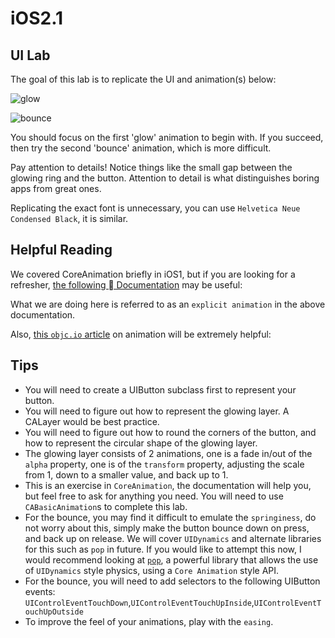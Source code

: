 iOS2.1
============

UI Lab
------------

The goal of this lab is to replicate the UI and animation(s) below:

![glow](http://media.giphy.com/media/AxVvkbUFU8TKvxTXQ4/giphy.gif)

![bounce](http://media.giphy.com/media/AxVvjUDlPrj5qw9jiw/giphy.gif)

You should focus on the first 'glow' animation to begin with. If you succeed, then try the second 'bounce' animation, which is more difficult.

Pay attention to details! Notice things like the small gap between the glowing ring and the button. Attention to detail is what distinguishes boring apps from great ones. 

Replicating the exact font is unnecessary, you can use `Helvetica Neue Condensed Black`, it is similar.

Helpful Reading
------------

We covered CoreAnimation briefly in iOS1, but if you are looking for a refresher, [the following  Documentation](https://developer.apple.com/library/ios/documentation/Cocoa/Conceptual/CoreAnimation_guide/CreatingBasicAnimations/CreatingBasicAnimations.html#//apple_ref/doc/uid/TP40004514-CH3-SW3) may be useful:

What we are doing here is referred to as an `explicit animation` in the above documentation.

Also, [this `objc.io` article](http://www.objc.io/issue-12/animations-explained.html) on animation will be extremely helpful:

Tips
------------

- You will need to create a UIButton subclass first to represent your button. 
- You will need to figure out how to represent the glowing layer. A CALayer would be best practice.
- You will need to figure out how to round the corners of the button, and how to represent the circular shape of the glowing layer.
- The glowing layer consists of 2 animations, one is a fade in/out of the `alpha` property, one is of the `transform` property, adjusting the scale from 1, down to a smaller value, and back up to 1.
- This is an exercise in `CoreAnimation`, the documentation will help you, but feel free to ask for anything you need. You will need to use `CABasicAnimation`s to complete this lab.
- For the bounce, you may find it difficult to emulate the `springiness`, do not worry about this, simply make the button bounce down on press, and back up on release. We will cover `UIDynamics` and alternate libraries for this such as `pop` in future. If you would like to attempt this now, I would recommend looking at [`pop`](https://github.com/facebook/pop), a powerful library that allows the use of `UIDynamics` style physics, using a `Core Animation` style API.
- For the bounce, you will need to add selectors to the following UIButton events: `UIControlEventTouchDown`,`UIControlEventTouchUpInside`,`UIControlEventTouchUpOutside`
- To improve the feel of your animations, play with the `easing`.

